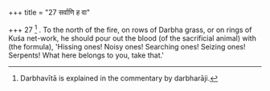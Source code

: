+++
title = "27 सर्वाणि ह वा"

+++
27 [^9] . To the north of the fire, on rows of Darbha grass, or on rings of Kuśa net-work, he should pour out the blood (of the sacrificial animal) with (the formula), 'Hissing ones! Noisy ones! Searching ones! Seizing ones! Serpents! What here belongs to you, take that.'


[^9]:  Darbhavītā is explained in the commentary by darbharāji.
